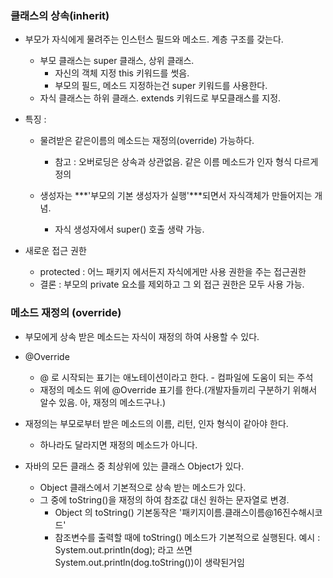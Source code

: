 
### 클래스의 상속(inherit)

- 부모가 자식에게 물려주는 인스턴스 필드와 메소드. 계층 구조를 갖는다.
  + 부모 클래스는 super 클래스, 상위 클래스. 
    - 자신의 객체 지정 this 키워드를 썻음.
    - 부모의 필드, 메소드 지정하는건 super 키워드를 사용한다.
  + 자식 클래스는 하위 클래스. extends 키워드로 부모클래스를 지정.

- 특징 :
  + 물려받은 같은이름의 메소드는 재정의(override) 가능하다.
    - 참고 : 오버로딩은 상속과 상관없음. 같은 이름 메소드가 인자 형식 다르게 정의

  + 생성자는 ***'부모의 기본 생성자가 실행'***되면서 자식객체가 만들어지는 개념.
    - 자식 생성자에서 super() 호출 생략 가능.

- 새로운 접근 권한 
  + protected : 어느 패키지 에서든지 자식에게만 사용 권한을 주는 접근권한
  + 결론 : 부모의 private 요소를 제외하고 그 외 접근 권한은 모두 사용 가능.

### 메소드 재정의 (override)

- 부모에게 상속 받은 메소드는 자식이 재정의 하여 사용할 수 있다.

- @Override
  + @ 로 시작되는 표기는 애노테이션이라고 한다. - 컴파일에 도움이 되는 주석
  + 재정의 메소드 위에 @Override 표기를 한다.(개발자들끼리 구분하기 위해서 알수 있음. 아, 재정의 메소드구나.)

- 재정의는 부모로부터 받은 메소드의 이름, 리턴, 인자 형식이 같아야 한다.
  + 하나라도 달라지면 재정의 메소드가 아니다.

- 자바의 모든 클래스 중 최상위에 있는 클래스 Object가 있다.
  + Object 클래스에서 기본적으로 상속 받는 메소드가 있다.
  + 그 중에 toString()을 재정의 하여 참조값 대신 원하는 문자열로 변경.
    - Object 의 toString() 기본동작은 '패키지이름.클래스이름@16진수해시코드'
    - 참조변수를 출력할 때에 toString() 메소드가 기본적으로 실행된다.
    예시 : System.out.println(dog); 라고 쓰면 System.out.println(dog.toString())이 생략된거임